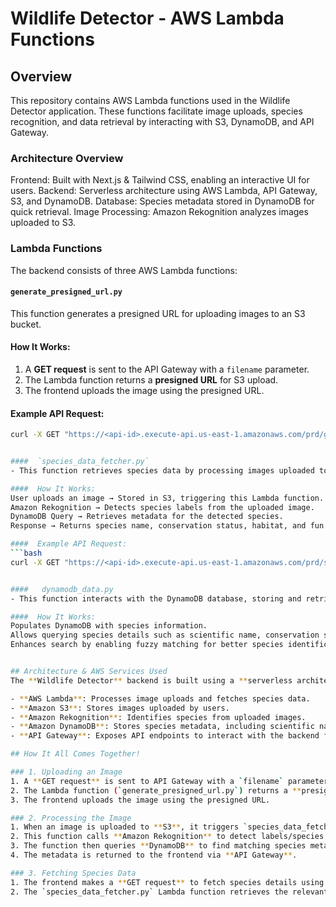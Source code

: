 # Wildlife Detector - AWS Lambda Functions

##  Overview
This repository contains AWS Lambda functions used in the Wildlife Detector application. These functions facilitate image uploads, species recognition, and data retrieval by interacting with S3, DynamoDB, and API Gateway.


### Architecture Overview
Frontend: Built with Next.js & Tailwind CSS, enabling an interactive UI for users.
Backend: Serverless architecture using AWS Lambda, API Gateway, S3, and DynamoDB.
Database: Species metadata stored in DynamoDB for quick retrieval.
Image Processing: Amazon Rekognition analyzes images uploaded to S3.

### Lambda Functions
The backend consists of three AWS Lambda functions:  

####  `generate_presigned_url.py`
This function generates a presigned URL for uploading images to an S3 bucket.

####  How It Works:
1. A **GET request** is sent to the API Gateway with a `filename` parameter.
2. The Lambda function returns a **presigned URL** for S3 upload.
3. The frontend uploads the image using the presigned URL.

####  Example API Request:
```bash
curl -X GET "https://<api-id>.execute-api.us-east-1.amazonaws.com/prd/generate-presigned-url?filename=example.jpg"


####  `species_data_fetcher.py`  
- This function retrieves species data by processing images uploaded to S3 using Amazon Rekognition.  

####  How It Works:
User uploads an image → Stored in S3, triggering this Lambda function.
Amazon Rekognition → Detects species labels from the uploaded image.
DynamoDB Query → Retrieves metadata for the detected species.
Response → Returns species name, conservation status, habitat, and fun facts.

####  Example API Request:
```bash
curl -X GET "https://<api-id>.execute-api.us-east-1.amazonaws.com/prd/species-data-fetcher?filename=example.jpg"


####   dynamodb_data.py
- This function interacts with the DynamoDB database, storing and retrieving species metadata.  

####  How It Works:
Populates DynamoDB with species information.
Allows querying species details such as scientific name, conservation status, habitat, and fun facts.
Enhances search by enabling fuzzy matching for better species identification.


## Architecture & AWS Services Used  
The **Wildlife Detector** backend is built using a **serverless architecture** with the following AWS services:  

- **AWS Lambda**: Processes image uploads and fetches species data.  
- **Amazon S3**: Stores images uploaded by users.  
- **Amazon Rekognition**: Identifies species from uploaded images.  
- **Amazon DynamoDB**: Stores species metadata, including scientific names, conservation status, and cultural significance.  
- **API Gateway**: Exposes API endpoints to interact with the backend functions.  

## How It All Comes Together!  

### 1. Uploading an Image  
1. A **GET request** is sent to API Gateway with a `filename` parameter.  
2. The Lambda function (`generate_presigned_url.py`) returns a **presigned URL** for S3 upload.  
3. The frontend uploads the image using the presigned URL.  

### 2. Processing the Image  
1. When an image is uploaded to **S3**, it triggers `species_data_fetcher.py`.  
2. This function calls **Amazon Rekognition** to detect labels/species.  
3. The function then queries **DynamoDB** to find matching species metadata.  
4. The metadata is returned to the frontend via **API Gateway**.  

### 3. Fetching Species Data  
1. The frontend makes a **GET request** to fetch species details using API Gateway.  
2. The `species_data_fetcher.py` Lambda function retrieves the relevant metadata from **DynamoDB**.  

